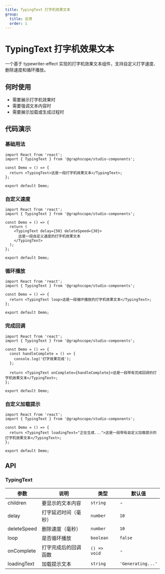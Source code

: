 ```yaml
---
title: TypingText 打字机效果文本
group:
  title: 反馈
  order: 1
---
```


# TypingText 打字机效果文本

一个基于 typewriter-effect 实现的打字机效果文本组件，支持自定义打字速度、删除速度和循环播放。

## 何时使用

- 需要展示打字机效果时
- 需要强调文本内容时
- 需要展示加载或生成过程时

## 代码演示

### 基础用法

```tsx
import React from 'react';
import { TypingText } from '@graphscope/studio-components';

const Demo = () => {
  return <TypingText>这是一段打字机效果文本</TypingText>;
};

export default Demo;
```

### 自定义速度

```tsx
import React from 'react';
import { TypingText } from '@graphscope/studio-components';

const Demo = () => {
  return (
    <TypingText delay={50} deleteSpeed={30}>
      这是一段自定义速度的打字机效果文本
    </TypingText>
  );
};

export default Demo;
```

### 循环播放

```tsx
import React from 'react';
import { TypingText } from '@graphscope/studio-components';

const Demo = () => {
  return <TypingText loop>这是一段循环播放的打字机效果文本</TypingText>;
};

export default Demo;
```

### 完成回调

```tsx
import React from 'react';
import { TypingText } from '@graphscope/studio-components';

const Demo = () => {
  const handleComplete = () => {
    console.log('打字效果完成');
  };

  return <TypingText onComplete={handleComplete}>这是一段带有完成回调的打字机效果文本</TypingText>;
};

export default Demo;
```

### 自定义加载提示

```tsx
import React from 'react';
import { TypingText } from '@graphscope/studio-components';

const Demo = () => {
  return <TypingText loadingText="正在生成...">这是一段带有自定义加载提示的打字机效果文本</TypingText>;
};

export default Demo;
```

## API

### TypingText

| 参数        | 说明                 | 类型         | 默认值            |
| ----------- | -------------------- | ------------ | ----------------- |
| children    | 要显示的文本内容     | `string`     | -                 |
| delay       | 打字延迟时间（毫秒） | `number`     | `10`              |
| deleteSpeed | 删除速度（毫秒）     | `number`     | `10`              |
| loop        | 是否循环播放         | `boolean`    | `false`           |
| onComplete  | 打字完成后的回调函数 | `() => void` | -                 |
| loadingText | 加载提示文本         | `string`     | `'Generating...'` |

```

```
